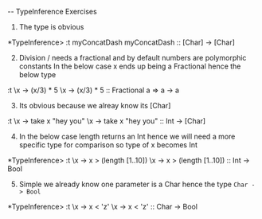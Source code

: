 -- TypeInference Exercises

1. The type is obvious

*TypeInference> :t myConcatDash
myConcatDash :: [Char] -> [Char]

2. Division / needs a fractional and by default numbers are polymorphic constants
In the below case x ends up being a Fractional hence the below type

:t \x -> (x/3) * 5
\x -> (x/3) * 5 :: Fractional a => a -> a

3. Its obvious because we alreay know its [Char]

:t \x -> take x "hey you"
\x -> take x "hey you" :: Int -> [Char]

4. In the below case length returns an Int hence we will need a more specific type for comparison so type of x becomes Int

*TypeInference> :t \x -> x > (length [1..10])
\x -> x > (length [1..10]) :: Int -> Bool

5. Simple we already know one parameter is a Char hence the type `Char -> Bool`

*TypeInference> :t \x -> x < 'z'
\x -> x < 'z' :: Char -> Bool